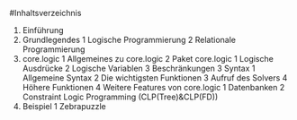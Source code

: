 #Inhaltsverzeichnis
1. Einführung
2. Grundlegendes
  1 Logische Programmierung
  2 Relationale Programmierung
3. core.logic
  1 Allgemeines zu core.logic
  2 Paket core.logic
    1 Logische Ausdrücke
    2 Logische Variablen
    3 Beschränkungen
  3 Syntax
    1 Allgemeine Syntax
    2 Die wichtigsten Funktionen
    3 Aufruf des Solvers
    4 Höhere Funktionen
  4 Weitere Features von core.logic
    1 Datenbanken
    2 Constraint Logic Programming (CLP(Tree)&CLP(FD))
4. Beispiel
  1 Zebrapuzzle
